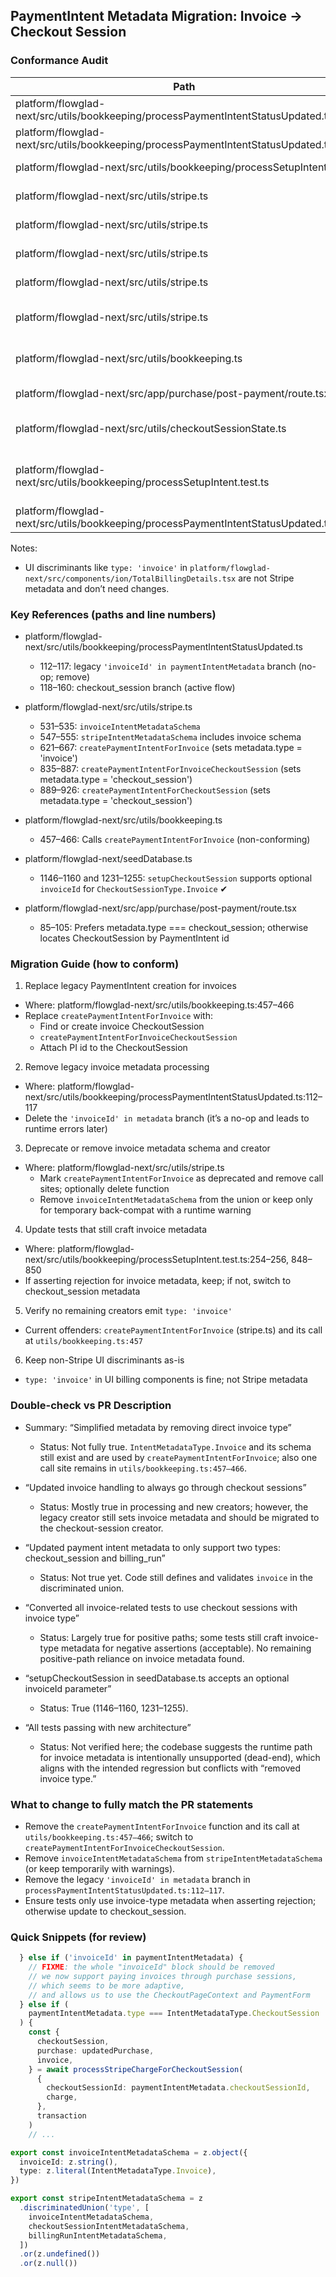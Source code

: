 ## PaymentIntent Metadata Migration: Invoice → Checkout Session

### Conformance Audit

| Path | Lines | Conforms | What it does | Action |
|---|---:|---|---|---|
| platform/flowglad-next/src/utils/bookkeeping/processPaymentIntentStatusUpdated.ts | 118–160 | Yes | Processes PaymentIntent via metadata.type === checkout_session | Keep |
| platform/flowglad-next/src/utils/bookkeeping/processPaymentIntentStatusUpdated.ts | 112–117 | No (legacy) | Dead-end branch for `'invoiceId' in metadata` | Remove |
| platform/flowglad-next/src/utils/bookkeeping/processSetupIntent.ts | 270–276 | Yes | Rejects SetupIntent if metadata.type !== checkout_session | Keep |
| platform/flowglad-next/src/utils/stripe.ts | 835–887 | Yes | createPaymentIntentForInvoiceCheckoutSession sets metadata.type = checkout_session | Prefer |
| platform/flowglad-next/src/utils/stripe.ts | 889–926 | Yes | createPaymentIntentForCheckoutSession sets metadata.type = checkout_session | Keep |
| platform/flowglad-next/src/utils/stripe.ts | 621–667 | No | createPaymentIntentForInvoice sets metadata.type = invoice | Replace/remove |
| platform/flowglad-next/src/utils/stripe.ts | 531–535 | No | invoiceIntentMetadataSchema still defined | Deprecate or remove |
| platform/flowglad-next/src/utils/stripe.ts | 547–555 | Partial | Union still includes invoice schema | Consider removing from union |
| platform/flowglad-next/src/utils/bookkeeping.ts | 457–466 | No | Calls createPaymentIntentForInvoice | Migrate to checkout-session flow |
| platform/flowglad-next/src/app/purchase/post-payment/route.tsx | 85–105 | Yes | Handles checkout_session metadata (PI→CheckoutSession fallback exists) | Keep |
| platform/flowglad-next/src/utils/checkoutSessionState.ts | 349–387 | Yes | Creates CheckoutSession (Invoice) then PI with checkout_session metadata; attaches PI to session | Keep |
| platform/flowglad-next/src/utils/bookkeeping/processSetupIntent.test.ts | 254–256, 848–850 | No (intentional negative tests) | Crafts invoice-type metadata | Keep if testing rejection; otherwise update |
| platform/flowglad-next/src/utils/bookkeeping/processPaymentIntentStatusUpdated.test.ts | many | Yes | Asserts checkout_session flow | Keep |

Notes:
- UI discriminants like `type: 'invoice'` in `platform/flowglad-next/src/components/ion/TotalBillingDetails.tsx` are not Stripe metadata and don’t need changes.

### Key References (paths and line numbers)

- platform/flowglad-next/src/utils/bookkeeping/processPaymentIntentStatusUpdated.ts
  - 112–117: legacy `'invoiceId' in paymentIntentMetadata` branch (no-op; remove)
  - 118–160: checkout_session branch (active flow)

- platform/flowglad-next/src/utils/stripe.ts
  - 531–535: `invoiceIntentMetadataSchema`
  - 547–555: `stripeIntentMetadataSchema` includes invoice schema
  - 621–667: `createPaymentIntentForInvoice` (sets metadata.type = 'invoice')
  - 835–887: `createPaymentIntentForInvoiceCheckoutSession` (sets metadata.type = 'checkout_session')
  - 889–926: `createPaymentIntentForCheckoutSession` (sets metadata.type = 'checkout_session')

- platform/flowglad-next/src/utils/bookkeeping.ts
  - 457–466: Calls `createPaymentIntentForInvoice` (non-conforming)

- platform/flowglad-next/seedDatabase.ts
  - 1146–1160 and 1231–1255: `setupCheckoutSession` supports optional `invoiceId` for `CheckoutSessionType.Invoice` ✔

- platform/flowglad-next/src/app/purchase/post-payment/route.tsx
  - 85–105: Prefers metadata.type === checkout_session; otherwise locates CheckoutSession by PaymentIntent id

### Migration Guide (how to conform)

1) Replace legacy PaymentIntent creation for invoices
- Where: platform/flowglad-next/src/utils/bookkeeping.ts:457–466
- Replace `createPaymentIntentForInvoice` with:
  - Find or create invoice CheckoutSession
  - `createPaymentIntentForInvoiceCheckoutSession`
  - Attach PI id to the CheckoutSession

2) Remove legacy invoice metadata processing
- Where: platform/flowglad-next/src/utils/bookkeeping/processPaymentIntentStatusUpdated.ts:112–117
- Delete the `'invoiceId' in metadata` branch (it’s a no-op and leads to runtime errors later)

3) Deprecate or remove invoice metadata schema and creator
- Where: platform/flowglad-next/src/utils/stripe.ts
  - Mark `createPaymentIntentForInvoice` as deprecated and remove call sites; optionally delete function
  - Remove `invoiceIntentMetadataSchema` from the union or keep only for temporary back-compat with a runtime warning

4) Update tests that still craft invoice metadata
- Where: platform/flowglad-next/src/utils/bookkeeping/processSetupIntent.test.ts:254–256, 848–850
- If asserting rejection for invoice metadata, keep; if not, switch to checkout_session metadata

5) Verify no remaining creators emit `type: 'invoice'`
- Current offenders: `createPaymentIntentForInvoice` (stripe.ts) and its call at `utils/bookkeeping.ts:457`

6) Keep non-Stripe UI discriminants as-is
- `type: 'invoice'` in UI billing components is fine; not Stripe metadata

### Double-check vs PR Description

- Summary: “Simplified metadata by removing direct invoice type”
  - Status: Not fully true. `IntentMetadataType.Invoice` and its schema still exist and are used by `createPaymentIntentForInvoice`; also one call site remains in `utils/bookkeeping.ts:457–466`.

- “Updated invoice handling to always go through checkout sessions”
  - Status: Mostly true in processing and new creators; however, the legacy creator still sets invoice metadata and should be migrated to the checkout-session creator.

- “Updated payment intent metadata to only support two types: checkout_session and billing_run”
  - Status: Not true yet. Code still defines and validates `invoice` in the discriminated union.

- “Converted all invoice-related tests to use checkout sessions with invoice type”
  - Status: Largely true for positive paths; some tests still craft invoice-type metadata for negative assertions (acceptable). No remaining positive-path reliance on invoice metadata found.

- “setupCheckoutSession in seedDatabase.ts accepts an optional invoiceId parameter”
  - Status: True (1146–1160, 1231–1255).

- “All tests passing with new architecture”
  - Status: Not verified here; the codebase suggests the runtime path for invoice metadata is intentionally unsupported (dead-end), which aligns with the intended regression but conflicts with “removed invoice type.”

### What to change to fully match the PR statements

- Remove the `createPaymentIntentForInvoice` function and its call at `utils/bookkeeping.ts:457–466`; switch to `createPaymentIntentForInvoiceCheckoutSession`.
- Remove `invoiceIntentMetadataSchema` from `stripeIntentMetadataSchema` (or keep temporarily with warnings).
- Remove the legacy `'invoiceId' in metadata` branch in `processPaymentIntentStatusUpdated.ts:112–117`.
- Ensure tests only use invoice-type metadata when asserting rejection; otherwise update to checkout_session.

### Quick Snippets (for review)

```112:160:platform/flowglad-next/src/utils/bookkeeping/processPaymentIntentStatusUpdated.ts
  } else if ('invoiceId' in paymentIntentMetadata) {
    // FIXME: the whole "invoiceId" block should be removed
    // we now support paying invoices through purchase sessions,
    // which seems to be more adaptive,
    // and allows us to use the CheckoutPageContext and PaymentForm
  } else if (
    paymentIntentMetadata.type === IntentMetadataType.CheckoutSession
  ) {
    const {
      checkoutSession,
      purchase: updatedPurchase,
      invoice,
    } = await processStripeChargeForCheckoutSession(
      {
        checkoutSessionId: paymentIntentMetadata.checkoutSessionId,
        charge,
      },
      transaction
    )
    // ...
```

```531:555:platform/flowglad-next/src/utils/stripe.ts
export const invoiceIntentMetadataSchema = z.object({
  invoiceId: z.string(),
  type: z.literal(IntentMetadataType.Invoice),
})

export const stripeIntentMetadataSchema = z
  .discriminatedUnion('type', [
    invoiceIntentMetadataSchema,
    checkoutSessionIntentMetadataSchema,
    billingRunIntentMetadataSchema,
  ])
  .or(z.undefined())
  .or(z.null())
